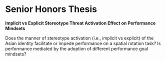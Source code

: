 # Senior Honors Thesis

**Implicit vs Explicit Stereotype Threat Activation Effect on Performance Mindsets**

Does the manner of stereotype activation (i.e., implicit vs explicit) of the Asian identity facilitate or impede performance on a spatial rotation task? Is performance mediated by the adoption of different performance goal mindsets? 
